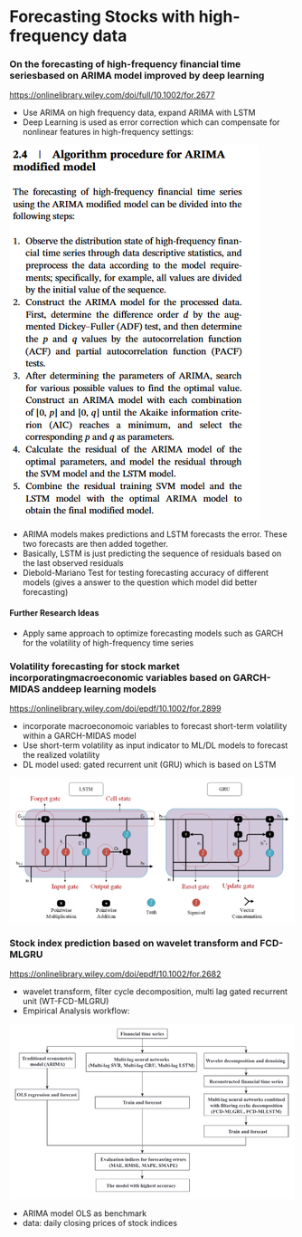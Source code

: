 # Forecasting Stocks with high-frequency data

### On the forecasting of high-frequency financial time seriesbased on ARIMA model improved by deep learning
https://onlinelibrary.wiley.com/doi/full/10.1002/for.2677

- Use ARIMA on high frequency data, expand ARIMA with LSTM
- Deep Learning is used as error correction which can compensate for nonlinear features in high-frequency settings:

![alt text](images/ARIMA_LSTM.png)

- ARIMA models makes predictions and LSTM forecasts the error. These two forecasts are then added together. 
- Basically, LSTM is just predicting the sequence of residuals based on the last observed residuals
- Diebold-Mariano Test for testing forecasting accuracy of different models (gives a answer to the question which model did better forecasting)

#### Further Research Ideas
- Apply same approach to optimize forecasting models such as GARCH for the volatility of high-frequency time series

### Volatility forecasting for stock market incorporatingmacroeconomic variables based on GARCH-MIDAS anddeep learning models
https://onlinelibrary.wiley.com/doi/epdf/10.1002/for.2899

- incorporate macroeconomoic variables to forecast short-term volatility within a GARCH-MIDAS model
- Use short-term volatility as input indicator to ML/DL models to forecast the realized volatility
- DL model used: gated recurrent unit (GRU) which is based on LSTM

![alt text](images/GRU_LSTM.png)


### Stock index prediction based on wavelet transform and FCD-MLGRU
https://onlinelibrary.wiley.com/doi/epdf/10.1002/for.2682

- wavelet transform, filter cycle decomposition, multi lag gated recurrent unit (WT-FCD-MLGRU)
- Empirical Analysis workflow:

![Wavelet workflow](images/wavelet_workflow.png)

- ARIMA model OLS as benchmark
- data: daily closing prices of stock indices